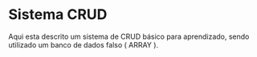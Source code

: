 # Sistema CRUD

Aqui esta descrito um sistema de CRUD básico para aprendizado, sendo utilizado um banco de dados falso ( ARRAY ).
